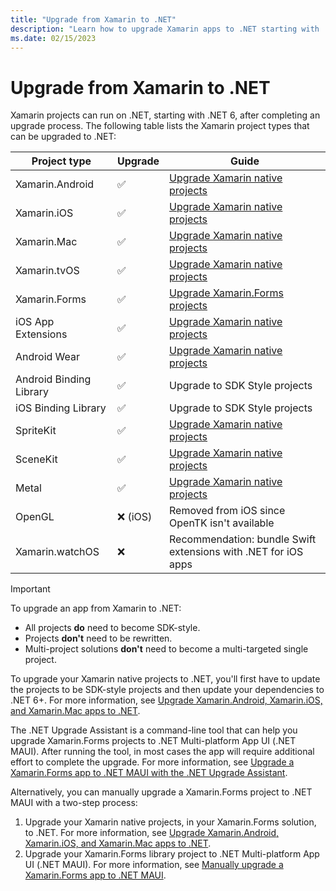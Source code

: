 ```yaml
---
title: "Upgrade from Xamarin to .NET"
description: "Learn how to upgrade Xamarin apps to .NET starting with .NET 6"
ms.date: 02/15/2023
---
```


# Upgrade from Xamarin to .NET

Xamarin projects can run on .NET, starting with .NET 6, after completing an upgrade process. The following table lists the Xamarin project types that can be upgraded to .NET:

| Project type            | Upgrade | Guide                                             |
|-------------------------|---------|---------------------------------------------------|
| Xamarin.Android         | ✅       | [Upgrade Xamarin native projects](native-projects.md) |
| Xamarin.iOS             | ✅       | [Upgrade Xamarin native projects](native-projects.md) |
| Xamarin.Mac             | ✅       | [Upgrade Xamarin native projects](native-projects.md) |
| Xamarin.tvOS            | ✅       | [Upgrade Xamarin native projects](native-projects.md) |
| Xamarin.Forms           | ✅       | [Upgrade Xamarin.Forms projects](forms-projects.md) |
| iOS App Extensions      | ✅       | [Upgrade Xamarin native projects](native-projects.md) |
| Android Wear            | ✅       | [Upgrade Xamarin native projects](native-projects.md) |
| Android Binding Library | ✅       | Upgrade to SDK Style projects                     |
| iOS Binding Library     | ✅       | Upgrade to SDK Style projects                     |
| SpriteKit               | ✅       | [Upgrade Xamarin native projects](native-projects.md) |
| SceneKit                | ✅       | [Upgrade Xamarin native projects](native-projects.md) |
| Metal                   | ✅       | [Upgrade Xamarin native projects](native-projects.md) |
| OpenGL                  | ❌ (iOS) | Removed from iOS since OpenTK isn't available |
| Xamarin.watchOS         | ❌       | Recommendation: bundle Swift extensions with .NET for iOS apps |

<!-- markdownlint-disable MD032 -->
> [!IMPORTANT]
> To upgrade an app from Xamarin to .NET:
> - All projects **do** need to become SDK-style.
> - Projects **don't** need to be rewritten.
> - Multi-project solutions **don't** need to become a multi-targeted single project.
<!-- markdownlint-enable MD025 -->

To upgrade your Xamarin native projects to .NET, you'll first have to update the projects to be SDK-style projects and then update your dependencies to .NET 6+. For more information, see [Upgrade Xamarin.Android, Xamarin.iOS, and Xamarin.Mac apps to .NET](native-projects.md).

The .NET Upgrade Assistant is a command-line tool that can help you upgrade Xamarin.Forms projects to .NET Multi-platform App UI (.NET MAUI). After running the tool, in most cases the app will require additional effort to complete the upgrade. For more information, see [Upgrade a Xamarin.Forms app to .NET MAUI with the .NET Upgrade Assistant](upgrade-assistant.md).

Alternatively, you can manually upgrade a Xamarin.Forms project to .NET MAUI with a two-step process:

1. Upgrade your Xamarin native projects, in your Xamarin.Forms solution, to .NET. For more information, see [Upgrade Xamarin.Android, Xamarin.iOS, and Xamarin.Mac apps to .NET](native-projects.md).
1. Upgrade your Xamarin.Forms library project to .NET Multi-platform App UI (.NET MAUI). For more information, see [Manually upgrade a Xamarin.Forms app to .NET MAUI](forms-projects.md).
